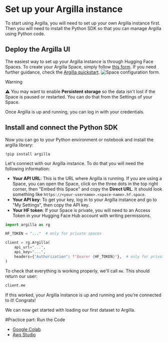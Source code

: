 # Set up your Argilla instance

To start using Argilla, you will need to set up your own Argilla instance first. Then you will need to install the Python SDK so that you can manage Argilla using Python code.

## Deploy the Argilla UI

The easiest way to set up your Argilla instance is through Hugging Face Spaces. To create your Argilla Space, simply follow [this form](https://huggingface.co/new-space?template=argilla%2Fargilla-template-space). If you need further guidance, check the [Argilla quickstart](https://docs.argilla.io/latest/getting_started/quickstart/).
<img src="https://huggingface.co/datasets/huggingface-course/documentation-images/resolve/main/en/chapter10/space_config.png" alt="Space configuration form."/>

>[!WARNING]
> ⚠️ You may want to enable **Persistent storage** so the data isn't lost if the Space is paused or restarted.
> You can do that from the Settings of your Space.

Once Argilla is up and running, you can log in with your credentials.

## Install and connect the Python SDK

Now you can go to your Python environment or notebook and install the argilla library:

`!pip install argilla`

Let's connect with our Argilla instance. To do that you will need the following information:

- **Your API URL**: This is the URL where Argilla is running. If you are using a Space, you can open the Space, click on the three dots in the top right corner, then "Embed this Space" and copy the **Direct URL**. It should look something like `https://<your-username>.<space-name>.hf.space`.
- **Your API key**: To get your key, log in to your Argilla instance and go to "My Settings", then copy the API key.
- **Your HF token**: If your Space is private, you will need to an Access Token in your Hugging Face Hub account with writing permissions.

```python
import argilla as rg

HF_TOKEN = "..."  # only for private spaces

client = rg.Argilla(
    api_url="...",
    api_key="...",
    headers={"Authorization": f"Bearer {HF_TOKEN}"},  # only for private spaces
)
```

To check that everything is working properly, we'll call `me`. This should return our user:

```python
client.me
```

If this worked, your Argilla instance is up and running and you're connected to it! Congrats!

We can now get started with loading our first dataset to Argilla.

#Practice part: Run the Code

- [Google Colab](https://colab.research.google.com/github/huggingface/notebooks/blob/master/course/en/chapter10/section2.ipynb)
- [Aws Studio](https://studiolab.sagemaker.aws/import/github/huggingface/notebooks/blob/master/course/en/chapter10/section2.ipynb)


